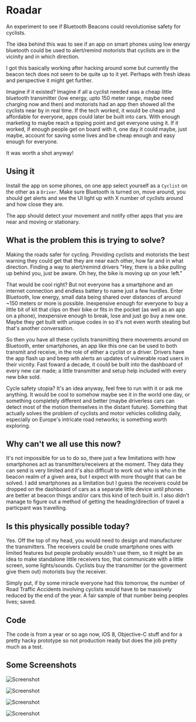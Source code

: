 # Roadar
An experiment to see if Bluetooth Beacons could revolutionise safety for cyclists. 

The idea behind this was to see if an app on smart phones using low energy bluetooth could be used to alert/remind motorists that cyclists are in the vicinity and in which direction.

I got this basically working after hacking around some but currently the beacon tech does not seem to be quite up to it yet. Perhaps with fresh ideas and perspective it might get further.

Imagine if it existed? Imagine if all a cyclist needed was a cheap little bluetooth transmitter (low energy, upto 150 meter range, maybe need charging now and then) and motorists had an app then showed all the cyclists near by in real time. If the tech worked, it would be cheap and affordable for everyone, apps could later be built into cars. With enough marketing to maybe reach a tipping point and get everyone using it. If it worked, if enough people get on board with it, one day it could maybe, just maybe, account for saving some lives and be cheap enough and easy enough for everyone.

It was worth a shot anyway!

## Using it

Install the app on some phones, on one app select yourself as a `Cyclist` on the other as a `Driver`. Make sure Bluetooth is turned on, move around, you should get alerts and see the UI light up with X number of cyclists around and how close they are.

The app should detect your movement and notify other apps that you are near and moving or stationary.

## What is the problem this is trying to solve?

Making the roads safer for cycling. Providing cyclists and motorists the best warning they could get that they are near each other, how far and in what direction. Finding a way to alert/remind drivers "Hey, there is a bike pulling up behind you, just be aware. Oh hey, the bike is moving up on your left."

That would be cool right? But not everyone has a smartphone and an internet connection and endless battery to name just a few hurdles. Enter Bluetooth, low energy, small data being shared over distances of around ~150 meters or more is possible. Inexpensive enough for everyone to buy a little bit of kit that clips on their bike or fits in the pocket (as well as an app on a phone), inexpensive enough to break, lose and just go buy a new one. Maybe they get built with unique codes in so it's not even worth stealing but that's another conversation.

So then you have all these cyclists transmitting there movements around on Bluetooth, enter smartphones, an app like this one can be used to both transmit and receive, in the role of either a cyclist or a driver. Drivers have the app flash up and beep wth alerts an updates of vulnerable road users in their vicnity. Fast foward a decade, it could be built into the dashboard of every new car made; a little transmitter and setup help included with every new bike sold. 

Cycle safety utopia? It's an idea anyway, feel free to run with it or ask me anything. It would be cool to somehow maybe see it in the world one day, or something completely different and better (maybe driverless cars can detect most of the motion themselves in the distant future). Something that actually solves the problem of cyclists and motor vehicles colliding daily, especially on Europe's intricate road networks; is something worth exploring.

## Why can't we all use this now?

It's not impossible for us to do so, there just a few limitations with how smartphones act as transmitters/receivers at the moment. They data they can send is very limited and it's also difficult to work out who is who in the beacon realm of a given area, but I expect with more thought that can be solved. I add smartphones as a limitation but I guess the receivers could be dropped on the dashboard of cars as a separate little device until phones are better at beacon things and/or cars this kind of tech built in. I also didn't manage to figure out a method of getting the heading/direction of travel a particpant was travelling.

## Is this physically possible today?

Yes. Off the top of my head, you would need to design and manufacturer the transmitters. The receivers could be crude smartphone ones with limited features but people probably wouldn't use them, so it might be an idea to make standalone little receivers too, that communicate with a little screen, some lights/sounds. Cyclists buy the transmitter (or the goverment give them out) motorists buy the receiver.

Simply put, if by some miracle everyone had this tomorrow, the number of Road Traffic Accidents involving cyclists would have to be massively reduced by the end of the year. A fair sample of that number being peoples lives; saved.

## Code

The code is from a year or so ago now, iOS 8, Objective-C stuff and for a pretty hacky prototype so not production ready but does the job pretty much as a test.

## Some Screenshots

![Screenshot](https://raw.githubusercontent.com/robinhayward/Roadar/master/Screenshots/Screenshot4.png)

![Screenshot](https://raw.githubusercontent.com/robinhayward/Roadar/master/Screenshots/Screenshot3.png)

![Screenshot](https://raw.githubusercontent.com/robinhayward/Roadar/master/Screenshots/Screenshot2.png)

![Screenshot](https://raw.githubusercontent.com/robinhayward/Roadar/master/Screenshots/Screenshot1.png)
